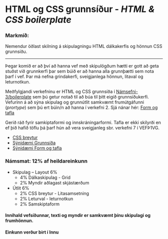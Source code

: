 # HTML og CSS grunnsíður - _HTML & CSS boilerplate_

### Markmið:
Nemendur öðlast skilning á skipulagningu HTML dálkakerfis og hönnun CSS grunnsíðu.

---

Þegar komið er að því að hanna vef með skipulögðum hætti er gott að geta stuðst við grunnkerfi þar sem búið er að hanna alla grunnþætti sem nota þarf í vef. Þar má nefna grindakerfi, sveigjanlega hönnun, litaval og leturnotkun. 

Meðfylgjandi verkefninu er HTML og CSS grunnsíða í [Námsefni-3/boilerplate](Námsefni-3/boilerplate/) sem þú getur notað til að búa til þitt eigið grunnsíðukerfi. Vefurinn á að sýna skipulag og grunnútlit samkvæmt frumútgáfunni (_prortype_) sem þú ert búin/n að hanna í verkefni 2. Sjá nánar hér: [Form og tafla](Námsefni-3/tafla-form.md)

Gerið ráð fyrir samkiptaformi og innskráningarformi. Tafla er ekki skilyrði en ef þið hafið töflu þá þarf hún að vera sveigjanleg sbr. verkefni 7 í VEFÞ1VG.

* [CSS breytur](Námsefni-3/)
* [Sýnidæmi Grunnsíða](https://vefhonnun.github.io/synidaemi/verkefni-2/boilerplate/index.html)
* [Sýnidæmi Form og tafla](https://vefhonnun.github.io/synidaemi/verkefni-3/)

### Námsmat:  12% af heildareinkunn

* Skipulag – Layout			6%	
  * 4% Dálkaskipulag - Grid 
  *	2% Myndir aðlagast skjástærðum
* Útlit					6%
  * 2% CSS breytur - Litasamsetning
  * 2% Leturval - leturnotkun	
  * 2% Samskiptaform 

#### Innihald vefsíðunnar, texti og myndir er samkvæmt þínu skipulagi og frumhönnun. 

#### Einkunn verður birt í Innu
